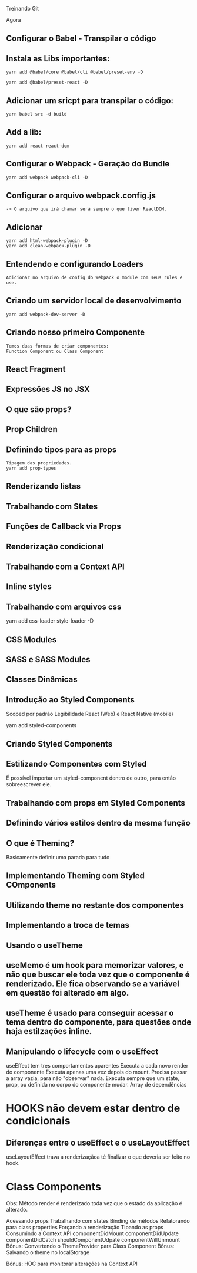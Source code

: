 Treinando Git

Agora

## Configurar o Babel - Transpilar o código

## Instala as Libs importantes:
    yarn add @babel/core @babel/cli @babel/preset-env -D

    yarn add @babel/preset-react -D

## Adicionar um sricpt para transpilar o código:
    yarn babel src -d build

## Add a lib:
    yarn add react react-dom



## Configurar o Webpack - Geração do Bundle
    yarn add webpack webpack-cli -D

## Configurar o arquivo webpack.config.js
    -> O arquivo que irá chamar será sempre o que tiver ReactDOM.

## Adicionar 
    yarn add html-webpack-plugin -D
    yarn add clean-webpack-plugin -D

## Entendendo e configurando Loaders
    Adicionar no arquivo de config do Webpack o module com seus rules e use.


## Criando um servidor local de desenvolvimento
 
    yarn add webpack-dev-server -D


## Criando nosso primeiro Componente

    Temos duas formas de criar componentes:
    Function Component ou Class Component




## React Fragment
## Expressões JS no JSX
## O que são props?
## Prop Children
## Definindo tipos para as props
    Tipagem das propriedades.
    yarn add prop-types

## Renderizando listas
## Trabalhando com States
## Funções de Callback via Props
## Renderização condicional
## Trabalhando com a Context API
## Inline styles


## Trabalhando com arquivos css
yarn add css-loader style-loader -D

## CSS Modules
## SASS e SASS Modules
## Classes Dinâmicas

## Introdução ao Styled Components
Scoped por padrão
Legibilidade
React (Web) e React Native (mobile)

yarn add styled-components

## Criando Styled Components

## Estilizando Componentes com Styled
É possível importar um styled-component dentro de outro, 
para então sobreescrever ele.

## Trabalhando com props em Styled Components

## Definindo vários estilos dentro da mesma função

## O que é Theming?
Basicamente definir uma parada para tudo

## Implementando Theming com Styled COmponents

## Utilizando theme no restante dos componentes

## Implementando a troca de temas

## Usando o useTheme



## useMemo é um hook para memorizar valores, e não que buscar ele toda vez que o componente é renderizado. Ele fica observando se a variável em questão foi alterado em algo.


## useTheme é usado para conseguir acessar o tema dentro do componente, para questões onde haja estilzações inline.


## Manipulando o lifecycle com o useEffect
useEffect tem tres comportamentos aparentes
Executa a cada novo render do componente
Executa apenas uma vez depois do mount. Precisa passar a array vazia, para não "observar" nada.
Executa sempre que um state, prop, ou definida no corpo do componente mudar. Array de dependências 

# HOOKS não devem estar dentro de condicionais

## Diferenças entre o useEffect e o useLayoutEffect
useLayoutEffect trava a renderizaçãoa té finalizar o que deveria ser feito no hook.




# Class Components
Obs: Método render é renderizado toda vez que o estado da aplicação é alterado.

Acessando props
Trabalhando com states
Binding de métodos
Refatorando para class properties
Forçando a renderização
Tipando as props
Consumindo a Context API
componentDidMount
componentDidUpdate
componentDidCatch
shouldComponentUdpate
componentWillUnmount
Bônus: Convertendo o ThemeProvider para Class Component
Bônus: Salvando o theme no localStorage

Bônus: HOC para monitorar alterações na Context API


